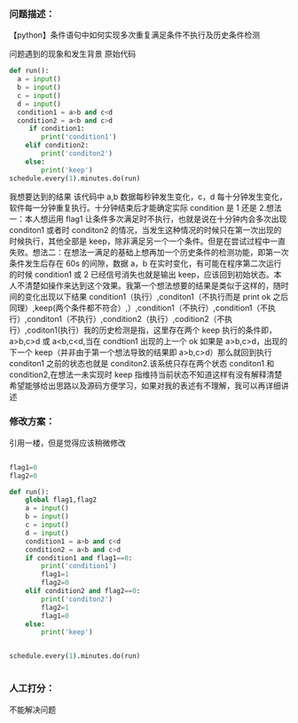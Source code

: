 ### 问题描述：

<p>【python】条件语句中如何实现多次重复满足条件不执行及历史条件检测</p>
问题遇到的现象和发生背景
原始代码

```python
def run():
  a = input()
  b = input()
  c = input()
  d = input()
  condition1 = a>b and c<d
  condition2 = a<b and c>d
     if condition1:
        print('condition1')
    elif condition2:
        print('conditon2')
    else:
        print('keep')
schedule.every(1).minutes.do(run)

```

我想要达到的结果
该代码中 a,b 数据每秒钟发生变化，c，d 每十分钟发生变化，软件每一分钟重复执行。十分钟结束后才能确定实际 condition 是 1 还是 2.想法一：本人想运用 flag1 让条件多次满足时不执行，也就是说在十分钟内会多次出现 conditon1 或者时 conditon2 的情况，当发生这种情况的时候只在第一次出现的时候执行，其他全部是 keep，除非满足另一个一个条件。但是在尝试过程中一直失败。想法二：在想法一满足的基础上想再加一个历史条件的检测功能，即第一次条件发生后存在 60s 的间隙，数据 a，b 在实时变化，有可能在程序第二次运行的时候 condition1 或 2 已经信号消失也就是输出 keep，应该回到初始状态。本人不清楚如操作来达到这个效果。我第一个想法想要的结果是类似于这样的，随时间的变化出现以下结果 condition1（执行）,conditon1（不执行而是 print ok 之后同理）,keep(两个条件都不符合）,）,condition1（不执行）,condition1（不执行）,conditon1（不执行）,condition2（执行）,codition2（不执行）,coditon1(执行）我的历史检测是指，这里存在两个 keep 执行的条件即，a>b,c>d 或 a<b,c<d,当在 condtion1 出现的上一个 ok 如果是 a>b,c>d，出现的下一个 keep（并非由于第一个想法导致的结果即 a>b,c>d）那么就回到执行 conditon1 之前的状态也就是 conditon2.该系统只存在两个状态 conditon1 和 condition2,在想法一未实现时 keep 指维持当前状态不知道这样有没有解释清楚希望能够给出思路以及源码方便学习，如果对我的表述有不理解，我可以再详细讲述

### 修改方案：

引用一楼，但是觉得应该稍微修改

```python

flag1=0
flag2=0

def run():
    global flag1,flag2
    a = input()
    b = input()
    c = input()
    d = input()
    condition1 = a>b and c<d
    condition2 = a<b and c>d
    if condition1 and flag1==0:
        print('condition1')
        flag1=1
        flag2=0
    elif condition2 and flag2==0:
        print('conditon2')
        flag2=1
        flag1=0
    else:
        print('keep')


schedule.every(1).minutes.do(run)



```

### 人工打分：

不能解决问题
